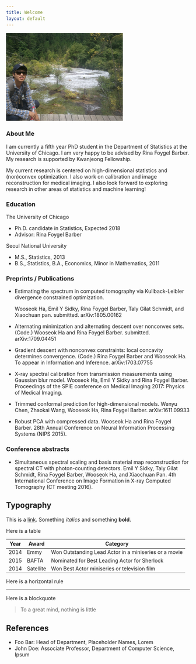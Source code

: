 ```yaml
---
title: Welcome
layout: default
---
```


<img style="border: 0px solid ; width: 320px; height: 240px;" src="profile.jpg" alt="hi" class="inline">

### **About Me**


I am currently a fifth year PhD student in the Department of Statistics at the University of Chicago. 
I am very happy to be advised by Rina Foygel Barber. My research is supported by Kwanjeong Fellowship.


My current research is centered on high-dimensional statistics and (non)convex optimization. 
I also work on calibration and image reconstruction for medical imaging. I also look forward to exploring research in other areas of statistics and machine learning!


### __Education__

The University of Chicago
* Ph.D. candidate in Statistics, Expected 2018 
* Advisor: Rina Foygel Barber

Seoul National University 
* M.S., Statistics, 2013
* B.S., Statistics, B.A., Economics, Minor in Mathematics, 2011


### **Preprints / Publications**

- Estimating the spectrum in computed tomography via Kullback-Leibler divergence constrained optimization. 
    
    Wooseok Ha, Emil Y Sidky, Rina Foygel Barber, Taly Gilat Schmidt, and Xiaochuan pan. submitted. arXiv:1805.00162

- Alternating minimization and alternating descent over nonconvex sets. (Code.) 
Wooseok Ha and Rina Foygel Barber. submitted. arXiv:1709.04451

- Gradient descent with nonconvex constraints: local concavity determines convergence. (Code.)
Rina Foygel Barber and Wooseok Ha. To appear in Information and Inference. arXiv:1703.07755

- X-ray spectral calibration from transmission measurements using Gaussian blur model.
Wooseok Ha, Emil Y Sidky and Rina Foygel Barber. Proceedings of the SPIE conference on Medical Imaging 2017: Physics of Medical Imaging.

- Trimmed conformal prediction for high-dimensional models.
Wenyu Chen, Zhaokai Wang, Wooseok Ha, Rina Foygel Barber. arXiv:1611.09933

- Robust PCA with compressed data.
Wooseok Ha and Rina Foygel Barber. 28th Annual Conference on Neural Information Processing Systems (NIPS 2015).



### **Conference abstracts**

- Simultaneous spectral scaling and basis material map reconstruction for spectral CT with photon-counting detectors.
Emil Y Sidky, Taly Gilat Schmidt, Rina Foygel Barber, Wooseok Ha, and Xiaochuan Pan. 4th International Conference on Image Formation in X-ray Computed Tomography (CT meeting 2016).



## Typography

This is a [link](http://google.com). Something *italics* and something **bold**.

Here is a table

Year | Award | Category
-----|-------|--------
2014 | Emmy  | Won Outstanding Lead Actor in a miniseries or a movie
2015 | BAFTA | Nominated for Best Leading Actor for Sherlock
2014 | Satellite | Won Best Actor miniseries or television film

Here is a horizontal rule

---

Here is a blockquote

> To a great mind, nothing is little

## References

* Foo Bar: Head of Department, Placeholder Names, Lorem
* John Doe: Associate Professor, Department of Computer Science, Ipsum
